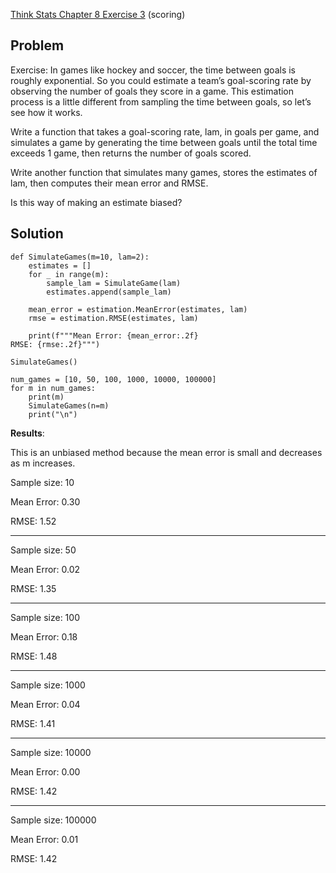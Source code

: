 [Think Stats Chapter 8 Exercise 3](http://greenteapress.com/thinkstats2/html/thinkstats2009.html#toc77) (scoring)

## Problem

Exercise: In games like hockey and soccer, the time between goals is roughly exponential. So you could estimate a team’s goal-scoring rate by observing the number of goals they score in a game. This estimation process is a little different from sampling the time between goals, so let’s see how it works.

Write a function that takes a goal-scoring rate, lam, in goals per game, and simulates a game by generating the time between goals until the total time exceeds 1 game, then returns the number of goals scored.

Write another function that simulates many games, stores the estimates of lam, then computes their mean error and RMSE.

Is this way of making an estimate biased?

## Solution

```
def SimulateGames(m=10, lam=2):
    estimates = []
    for _ in range(m):
        sample_lam = SimulateGame(lam)
        estimates.append(sample_lam)
        
    mean_error = estimation.MeanError(estimates, lam)
    rmse = estimation.RMSE(estimates, lam) 
    
    print(f"""Mean Error: {mean_error:.2f}
RMSE: {rmse:.2f}""")
    
SimulateGames()

num_games = [10, 50, 100, 1000, 10000, 100000]
for m in num_games:
    print(m)
    SimulateGames(n=m)
    print("\n")
```

**Results**:

This is an unbiased method because the mean error is small and decreases as m increases.

Sample size:  10

Mean Error: 0.30

RMSE: 1.52
_________________
Sample size:  50

Mean Error: 0.02

RMSE: 1.35
_________________
Sample size:  100

Mean Error: 0.18

RMSE: 1.48
_________________
Sample size:  1000

Mean Error: 0.04

RMSE: 1.41
_________________
Sample size:  10000

Mean Error: 0.00

RMSE: 1.42
_________________
Sample size:  100000

Mean Error: 0.01

RMSE: 1.42
